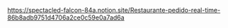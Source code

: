 https://spectacled-falcon-84a.notion.site/Restaurante-pedido-real-time-86b8adb9751d4706a2ce0c59e0a7ad6a
